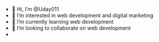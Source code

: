 - 👋 Hi, I’m @Uday011
- 👀 I’m interested in web development and digital marketing
- 🌱 I’m currently learning web development
- 💞️ I’m looking to collaborate on web development
-

<!---
Uday011/Uday011 is a ✨ special ✨ repository because its `README.md` (this file) appears on your GitHub profile.
You can click the Preview link to take a look at your changes.
--->

